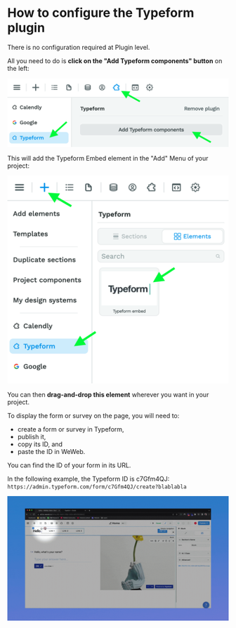# How to configure the Typeform plugin

There is no configuration required at Plugin level.

All you need to do is **click on the "Add Typeform components" button** on the left:

<img src="https://github.com/weweb-assets/plugin-typeform/blob/main/src/markdown/assets/Add%20Typeform%20components%20button.png?raw=true">

This will add the Typeform Embed element in the "Add" Menu of your project:

<img src="https://github.com/weweb-assets/plugin-typeform/blob/main/src/markdown/assets/Typeform%20embed%20element%20in%20add%20menu.png?raw=true">


You can then **drag-and-drop this element** wherever you want in your project.

To display the form or survey on the page, you will need to:
* create a form or survey in Typeform,
* publish it,
* copy its ID, and
* paste the ID in WeWeb.

You can find the ID of your form in its URL. 

In the following example, the Typeform ID is c7Gfm4QJ: ```https://admin.typeform.com/form/c7Gfm4QJ/create?blablabla```

<img src="https://github.com/weweb-assets/plugin-typeform/blob/main/src/markdown/assets/Typeform%20embed%20setup.gif?raw=true">
